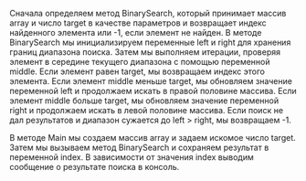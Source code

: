 Сначала определяем метод BinarySearch, который принимает массив array и число target в качестве параметров и возвращает индекс найденного элемента или -1, если элемент не найден.
В методе BinarySearch мы инициализируем переменные left и right для хранения границ диапазона поиска. Затем мы выполняем итерации,
проверяя элемент в середине текущего диапазона с помощью переменной middle. Если элемент равен target, мы возвращаем индекс этого элемента. Если элемент middle меньше target,
мы обновляем значение переменной left и продолжаем искать в правой половине массива. Если элемент middle больше target, мы обновляем значение переменной right и продолжаем искать
в левой половине массива. Если поиск не дал результатов и диапазон сужается до left > right, мы возвращаем -1.

В методе Main мы создаем массив array и задаем искомое число target. Затем мы вызываем метод BinarySearch и сохраняем результат в переменной index.
В зависимости от значения index выводим сообщение о результате поиска в консоль.

